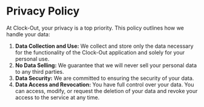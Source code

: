 # Privacy Policy

At Clock-Out, your privacy is a top priority. This policy outlines how we handle your data:

1.  **Data Collection and Use:** We collect and store only the data necessary for the functionality of the Clock-Out application and solely for your personal use.
2.  **No Data Selling:** We guarantee that we will never sell your personal data to any third parties.
3.  **Data Security:** We are committed to ensuring the security of your data.
4.  **Data Access and Revocation:** You have full control over your data. You can access, modify, or request the deletion of your data and revoke your access to the service at any time.

